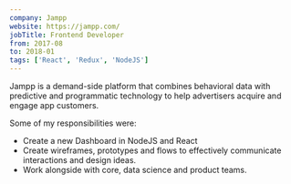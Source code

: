 ```yaml
---
company: Jampp
website: https://jampp.com/
jobTitle: Frontend Developer
from: 2017-08
to: 2018-01
tags: ['React', 'Redux', 'NodeJS'] 
---
```


Jampp is a demand-side platform that combines behavioral data with predictive and programmatic technology to help advertisers acquire and engage app customers.

Some of my responsibilities were:

* Create a new Dashboard in NodeJS and React
* Create wireframes, prototypes and flows to effectively communicate interactions and design ideas.
* Work alongside with core, data science and product teams.
